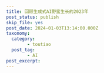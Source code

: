 ```yaml
---
title: 回顾生成式AI野蛮生长的2023年
post_status: publish
skip_file: yes
post_date: 2024-01-03T13:14:00.000Z
taxonomy:
  category:
        - toutiao
  post_tag:
        - AI
post_excerpt: 
---
```

